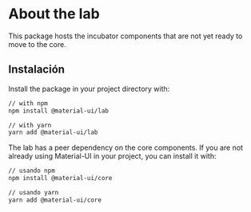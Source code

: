 # About the lab

<p class="description">This package hosts the incubator components that are not yet ready to move to the core.</p>

## Instalación

Install the package in your project directory with:

```sh
// with npm
npm install @material-ui/lab

// with yarn
yarn add @material-ui/lab
```

The lab has a peer dependency on the core components. If you are not already using Material-UI in your project, you can install it with:

```sh
// usando npm
npm install @material-ui/core

// usando yarn
yarn add @material-ui/core
```